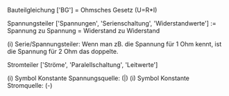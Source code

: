 Bauteilgleichung ['BG'] = Ohmsches Gesetz (U=R*I) 

Spannungsteiler ['Spannungen', 'Serienschaltung', 'Widerstandwerte']
 := Spannung zu Spannung = Widerstand zu Widerstand

(i) Serie/Spannungsteiler: Wenn man zB. die Spannung für 1 Ohm kennt, ist die Spannung für 2 Ohm das doppelte.


Stromteiler ['Ströme', 'Paralellschaltung', 'Leitwerte']

(i) Symbol Konstante Spannungsquelle: (|)
(i) Symbol Konstante Stromquelle: (-)
